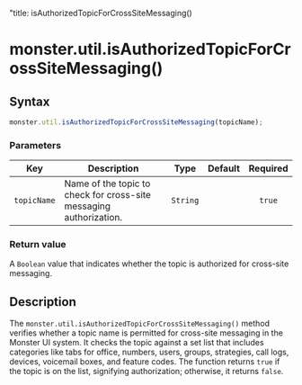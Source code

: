 "title: isAuthorizedTopicForCrossSiteMessaging()

# monster.util.isAuthorizedTopicForCrossSiteMessaging()

## Syntax
```javascript
monster.util.isAuthorizedTopicForCrossSiteMessaging(topicName);
```

### Parameters
Key | Description | Type | Default | Required
:-: | --- | :-: | :-: | :-:
`topicName` | Name of the topic to check for cross-site messaging authorization. | `String` | | `true`

### Return value
A `Boolean` value that indicates whether the topic is authorized for cross-site messaging.

## Description
The `monster.util.isAuthorizedTopicForCrossSiteMessaging()` method verifies whether a topic name is permitted for cross-site messaging in the Monster UI system. It checks the topic against a set list that includes categories like tabs for office, numbers, users, groups, strategies, call logs, devices, voicemail boxes, and feature codes. The function returns `true` if the topic is on the list, signifying authorization; otherwise, it returns `false`.

